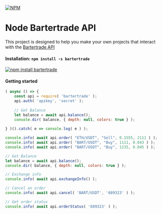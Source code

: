 <!--<img src='https://bartertrade.io/images/logo-full.png'>
<a href='https://github.com/jaggedsoft/bartertrade-api/releases'><img src='https://img.shields.io/github/release/jaggedsoft/bartertrade-api.svg?style=flat-square&labelColor=blueviolet&label=release'></a> <img src='https://img.shields.io/github/last-commit/jaggedsoft/bartertrade-api.svg?maxAge=2400&labelColor=333&label=🟣%20updated'> [![Monthly Downloads](https://img.shields.io/npm/dm/bartertrade-api.svg?labelColor=29B6F6&color=3D5AFE&label=downloads&logo=bitcoin-lightning)](https://npm-stat.com/charts.html?package=bartertrade&from=2020-04-11&to=2020-07-01)
<a href='https://twitter.com/jaggedsoft'><img src='https://img.shields.io/twitter/follow/jaggedsoft.svg?style=social'></a>-->
[![NPM](https://nodei.co/npm/bartertrade.png?compact=true)](https://npmjs.org/package/bartertrade)

# Node Bartertrade API
This project is designed to help you make your own projects that interact with the [Bartertrade API](https://priti-upadhyay.gitbook.io/bartertrade/)

#### Installation: **`npm install -s bartertrade`**
[![npm install bartertrade](https://nodei.co/npm/bartertrade.png?mini=true)](https://npmjs.org/package/bartertrade)

#### Getting started
```javascript
( async () => {
    const api = require( 'bartertrade' );
    api.auth( 'apikey', 'secret' );
    
    // Get Balance
    let balance = await api.balance();
    console.dir( balance, { depth: null, colors: true } );
    
} )().catch( e => console.log( e ) );
```

```js
console.info( await api.order( "ETH/USDT", "Sell", 0.1555, 2111 ) );
console.info( await api.order( "BART/USDT", "Buy", 1111, 0.043 ) );
console.info( await api.order( "BART/USDT", "Buy", 1235, 0.045 ) );

// Get Balance
let balance = await api.balance();
console.dir( balance, { depth: null, colors: true } );

// Exchange info
console.info( await api.exchangeInfo() );

// Cancel an order
console.info( await api.cancel( 'BART/USDT', '689323' ) );

// Get order status
console.info( await api.orderStatus( '689323' ) );
```
